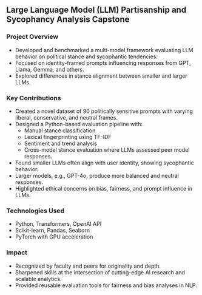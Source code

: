 ## Large Language Model (LLM) Partisanship and Sycophancy Analysis Capstone

### Project Overview
- Developed and benchmarked a multi-model framework evaluating LLM behavior on political stance and sycophantic tendencies.
- Focused on identity-framed prompts influencing responses from GPT, Llama, Gemma, and others.
- Explored differences in stance alignment between smaller and larger LLMs.

### Key Contributions
- Created a novel dataset of 90 politically sensitive prompts with varying liberal, conservative, and neutral frames.
- Designed a Python-based evaluation pipeline with:
  - Manual stance classification
  - Lexical fingerprinting using TF-IDF
  - Sentiment and trend analysis
  - Cross-model stance evaluation where LLMs assessed peer model responses.
- Found smaller LLMs often align with user identity, showing sycophantic behavior.
- Larger models, e.g., GPT-4o, produce more balanced and neutral responses.
- Highlighted ethical concerns on bias, fairness, and prompt influence in LLMs.

### Technologies Used
- Python, Transformers, OpenAI API
- Scikit-learn, Pandas, Seaborn
- PyTorch with GPU acceleration

### Impact
- Recognized by faculty and peers for originality and depth.
- Sharpened skills at the intersection of cutting-edge AI research and scalable analytics.
- Provided reusable evaluation tools for fairness and bias analyses in NLP.

